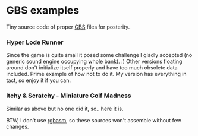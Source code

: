 # GBS examples
Tiny source code of proper [GBS](http://ocremix.org/info/GBS_Format_Specification) files for posterity.

### Hyper Lode Runner
Since the game is quite small it posed some challenge I gladly accepted (no generic sound engine occupying whole bank). :) Other versions floating around don't initialize itself properly and have too much obsolete data included. Prime example of how not to do it. My version has everything in tact, so enjoy it if you can. 

### Itchy & Scratchy - Miniature Golf Madness
Similar as above but no one did it, so.. here it is.

BTW, I don't use [rgbasm](https://github.com/rednex/rgbds), so these sources won't assemble without few changes.

